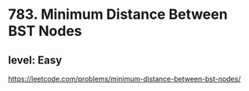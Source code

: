 # 783. Minimum Distance Between BST Nodes
## level: Easy

https://leetcode.com/problems/minimum-distance-between-bst-nodes/
